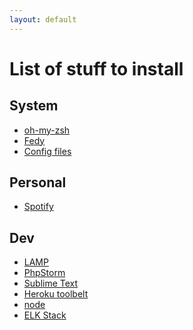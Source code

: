 ```yaml
---
layout: default
---
```


# List of stuff to install

## System
* [oh-my-zsh](system/ohmyzsh.html)
* [Fedy](system/fedy.html)
* [Config files](system/misc.html)

## Personal
* [Spotify](perso/spotify.html)

## Dev

* [LAMP]()
* [PhpStorm]()
* [Sublime Text]()
* [Heroku toolbelt]()
* [node]()
* [ELK Stack]()